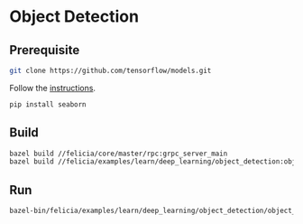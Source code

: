 # Object Detection

## Prerequisite

```bash
git clone https://github.com/tensorflow/models.git
```

Follow the [instructions](https://github.com/tensorflow/models/blob/master/research/object_detection/g3doc/installation.md).

```bash
pip install seaborn
```

## Build

```bash
bazel build //felicia/core/master/rpc:grpc_server_main
bazel build //felicia/examples/learn/deep_learning/object_detection:object_detection_from_camera
```

## Run

```bash
bazel-bin/felicia/examples/learn/deep_learning/object_detection/object_detection_from_camera
```